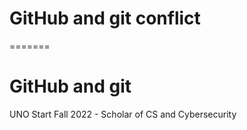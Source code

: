 # GitHub and git conflict
=======
# GitHub and git
UNO Start Fall 2022 - Scholar of CS and Cybersecurity
